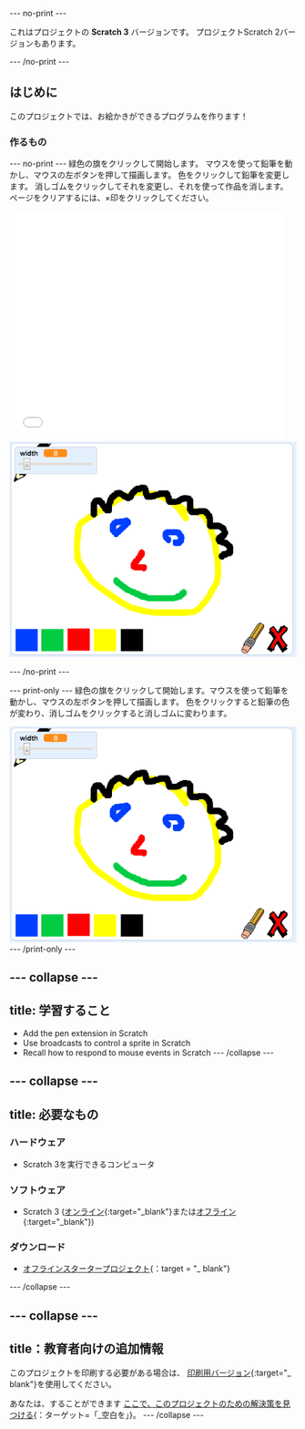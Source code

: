 \--- no-print \---

これはプロジェクトの **Scratch 3** バージョンです。 プロジェクト</a>Scratch 2バージョンもあります。</p> 

\--- /no-print \---

## はじめに

このプロジェクトでは、お絵かきができるプログラムを作ります！

### 作るもの

\--- no-print \--- 緑色の旗をクリックして開始します。 マウスを使って鉛筆を動かし、マウスの左ボタンを押して描画します。 色をクリックして鉛筆を変更します。 消しゴムをクリックしてそれを変更し、それを使って作品を消します。 ページをクリアするには、×印をクリックしてください。

<div class="scratch-preview">
  <iframe allowtransparency="true" width="485" height="402" src="//scratch.mit.edu/projects/embed/267243161/?autostart=false" frameborder="0" scrolling="no"></iframe>
  <img src="images/showcase.png">
</div>

\--- /no-print \---

\--- print-only \--- 緑色の旗をクリックして開始します。マウスを使って鉛筆を動かし、マウスの左ボタンを押して描画します。 色をクリックすると鉛筆の色が変わり、消しゴムをクリックすると消しゴムに変わります。

![showcase](images/showcase.png) \--- /print-only \---

## \--- collapse \---

## title: 学習すること

+ Add the pen extension in Scratch
+ Use broadcasts to control a sprite in Scratch
+ Recall how to respond to mouse events in Scratch \--- /collapse \---

## \--- collapse \---

## title: 必要なもの

### ハードウェア

+ Scratch 3を実行できるコンピュータ

### ソフトウェア

+ Scratch 3 ([オンライン](http://rpf.io/scratchon){:target="_blank"}または[オフライン](http://rpf.io/scratchoff){:target="_blank"})

### ダウンロード

+ [オフラインスタータープロジェクト](http://rpf.io/p/en/paint-box-go){：target = "_ blank"}

\--- /collapse \---

## \--- collapse \---

## title：教育者向けの追加情報

このプロジェクトを印刷する必要がある場合は、 [印刷用バージョン](https://projects.raspberrypi.org/en/projects/paint-box/print){:target="_ blank"}を使用してください。

あなたは、することができます [ここで、このプロジェクトのための解決策を見つける](http://rpf.io/p/en/paint-box-get){：ターゲット=「_空白を」}。 \--- /collapse \---